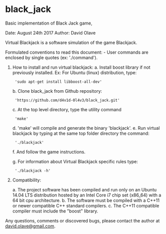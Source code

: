 # black_jack
Basic implementation of Black Jack game,

Date:		August 24th 2017
Author:		David Olave

Virtual Blackjack is a software simulation of the game Blackjack.

Formulated conventions to read this document:
	- User commands are enclosed by single quotes (ex: './command').
	
1. How to install and run virtual blackjack:
	a. Install boost library if not previously installed. Ex: For Ubuntu (linux) distribution, type:

		'sudo apt-get install libboost-all-dev'
		
	b. Clone black_jack from Github repository:
	
		'https://github.com/d4v1d-0l4v3/black_jack.git'

	c. At the top level directory, type the utility command
	
		'make'
	
	d. 'make' will compile and generate the binary 'blackjack'.
	e. Run virtual blackjack by typing at the same top folder directory the command:
	
		'./blackjack'
		
	f. And follow the game instructions.
		
	g. For information about Virtual Blackjack specific rules type:
		
		'./blackjack -h'
		
2. Compatibility:

	a. The project software has been compiled and run only on an Ubuntu 14.04 LTS 
	distribution hosted by an Intel Core i7 chip set (x86_64) with a 64 bit cpu architecture.
	b. The software must be compiled with a C++11 or newer compatible C++ standard compilers.
	c. The C++11 compatible compiler must include the "boost" library.
	
Any questions, comments or discovered bugs, please contact the author at david.olave@gmail.com.
